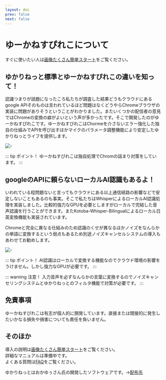 ```yaml
---
layout: doc
prev: false
next: false
---
```


# ゆーかねすぴれこについて

すぐに使いたい人は[画像たくさん簡単スタート](/usage/kantan)をご覧ください。

## ゆかりねっと標準とゆーかねすぴれこの違いを知って！
認識つまりが話題になったころ私たちが調査した結果どうもクラウドにあるgoogle APIそのものは言われているほど問題はなくどうやらChromeブラウザの実装に問題がありそうということがわかりました。またいくつかの配信者の意見ではChromeの変換の癖がよいという声が多かったです。そこで開発したのがゆーかねすぴれこです。ゆーかねすぴれこはChormeを介さないエラー強化した独自の仕組みでAPIを呼び出すほかマイクのパラメータ調整機能により安定したゆかりねっとライフを提供します。

![-](/images/usage/overview-01.png)

::: tip ポイント！
ゆーかねすぴれこは独自処理でChromの詰まり対策をしています。
:::


## googleのAPIに頼らないローカルAI認識もあるよ！
いわれている程問題ないと言ってもクラウドにある以上通信経路の影響などで安定しないこともあるのも事実。そこで私たちはWhisperによるローカルAI認識処理を実装しました。比較的強力なGPUを必要としますがローカルで完結した音声認識を行うことができます。またKotoba-Whisper-Bilingualによるローカル日英変換機能も実装されています。

Chromeと完全に異なる仕組みのため認識のくせが異なるほかノイズをなんらかの単語に変換するという弱点もあるため別途ノイズキャンセルシステムの導入もあわせてお勧めします。

![-](/images/usage/overview-02.png)

::: tip ポイント！
AI認識はローカルで変換する機能なのでクラウド環境の影響をうけません。しかし強力なGPUが必要です。
:::

::: warning 注意！
入力音声を必ずなんらかの言葉に変換するのでノイズキャンセリングシステムとゆかりねっとのフィルタ機能で対策が必要です。
:::


## 免責事項
ゆーかねすぴれこは有志が個人的に開発しています。直接または間接的に発生したいかなる損失や損害についても責任を負いません。

## そのほか
導入の説明は[画像たくさん簡単スタート](/usage/kantan)をご覧ください。  
詳細なマニュアルは準備中です。  
よくある質問は[FAQ](/usage/faq)をご覧ください。

ゆかりねっとはおかゆぅさん氏の開発したソフトウェアです。->[配布先](http://www.okayulu.moe/)

